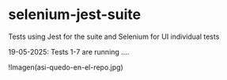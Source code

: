 # selenium-jest-suite
Tests using Jest for the suite and Selenium for UI individual tests

19-05-2025: Tests 1-7 are running ....

!Imagen(asi-quedo-en-el-repo.jpg)
